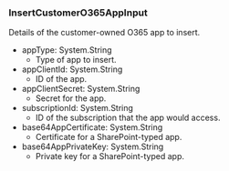 ### InsertCustomerO365AppInput
Details of the customer-owned O365 app to insert.

- appType: System.String
  - Type of app to insert.
- appClientId: System.String
  - ID of the app.
- appClientSecret: System.String
  - Secret for the app.
- subscriptionId: System.String
  - ID of the subscription that the app would access.
- base64AppCertificate: System.String
  - Certificate for a SharePoint-typed app.
- base64AppPrivateKey: System.String
  - Private key for a SharePoint-typed app.
